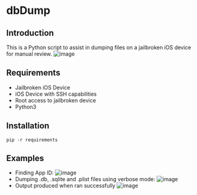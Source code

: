 # dbDump
## Introduction
This is a Python script to assist in dumping files on a jailbroken iOS device for manual review.
![image](https://github.com/cameronbco/dbDump/assets/70172203/db695224-6240-435d-b3ff-f617a9104659)
## Requirements
* Jailbroken iOS Device
* iOS Device with SSH capabilities
* Root access to jailbroken device
* Python3
## Installation
`pip -r requirements`
## Examples
* Finding App ID:
  ![image](https://github.com/cameronbco/dbDump/assets/70172203/d2be943e-2cbf-414e-be49-11cff1288f97)
* Dumping .db, .sqlite and .plist files using verbose mode:
  ![image](https://github.com/cameronbco/dbDump/assets/70172203/74e239ba-6297-4506-80c2-f3b6aa9ce4d5)
* Output produced when ran successfully
  ![image](https://github.com/cameronbco/dbDump/assets/70172203/664aca37-213a-4682-8c49-eda1789bbb93)
